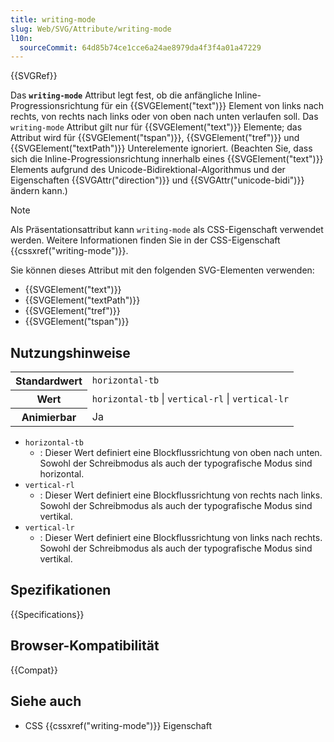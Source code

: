 ```yaml
---
title: writing-mode
slug: Web/SVG/Attribute/writing-mode
l10n:
  sourceCommit: 64d85b74ce1cce6a24ae8979da4f3f4a01a47229
---
```


{{SVGRef}}

Das **`writing-mode`** Attribut legt fest, ob die anfängliche Inline-Progressionsrichtung für ein {{SVGElement("text")}} Element von links nach rechts, von rechts nach links oder von oben nach unten verlaufen soll. Das `writing-mode` Attribut gilt nur für {{SVGElement("text")}} Elemente; das Attribut wird für {{SVGElement("tspan")}}, {{SVGElement("tref")}} und {{SVGElement("textPath")}} Unterelemente ignoriert. (Beachten Sie, dass sich die Inline-Progressionsrichtung innerhalb eines {{SVGElement("text")}} Elements aufgrund des Unicode-Bidirektional-Algorithmus und der Eigenschaften {{SVGAttr("direction")}} und {{SVGAttr("unicode-bidi")}} ändern kann.)

> [!NOTE]
> Als Präsentationsattribut kann `writing-mode` als CSS-Eigenschaft verwendet werden. Weitere Informationen finden Sie in der CSS-Eigenschaft {{cssxref("writing-mode")}}.

Sie können dieses Attribut mit den folgenden SVG-Elementen verwenden:

- {{SVGElement("text")}}
- {{SVGElement("textPath")}}
- {{SVGElement("tref")}}
- {{SVGElement("tspan")}}

## Nutzungshinweise

<table class="properties">
  <tbody>
    <tr>
      <th scope="row">Standardwert</th>
      <td><code>horizontal-tb</code></td>
    </tr>
    <tr>
      <th scope="row">Wert</th>
      <td>
        <code>horizontal-tb</code> | <code>vertical-rl</code> |
        <code>vertical-lr</code>
      </td>
    </tr>
    <tr>
      <th scope="row">Animierbar</th>
      <td>Ja</td>
    </tr>
  </tbody>
</table>

- `horizontal-tb`
  - : Dieser Wert definiert eine Blockflussrichtung von oben nach unten. Sowohl der Schreibmodus als auch der typografische Modus sind horizontal.
- `vertical-rl`
  - : Dieser Wert definiert eine Blockflussrichtung von rechts nach links. Sowohl der Schreibmodus als auch der typografische Modus sind vertikal.
- `vertical-lr`
  - : Dieser Wert definiert eine Blockflussrichtung von links nach rechts. Sowohl der Schreibmodus als auch der typografische Modus sind vertikal.

## Spezifikationen

{{Specifications}}

## Browser-Kompatibilität

{{Compat}}

## Siehe auch

- CSS {{cssxref("writing-mode")}} Eigenschaft
